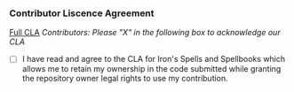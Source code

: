 ### Contributor Liscence Agreement
[Full CLA](https://github.com/iron431/Irons-Spells-n-Spellbooks/blob/1.19.2/CLA.md)
*Contributors: Please "X" in the following box to acknowledge our CLA*
- [ ] I have read and agree to the CLA for Iron's Spells and Spellbooks which allows me to retain my ownership in the code submitted while granting the repository owner legal rights to use my contribution.
